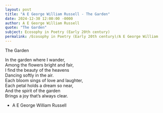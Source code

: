 ```yaml
---
layout: post
title: "A E George William Russell - The Garden"
date: 2024-12-30 12:00:00 -0000
author: A E George William Russell
quote: "The Garden"
subject: Ecosophy in Poetry (Early 20th century)
permalink: /Ecosophy in Poetry (Early 20th century)/A E George William Russell/A E George William Russell - The Garden
---
```


The Garden

In the garden where I wander,  
Among the flowers bright and fair,  
I find the beauty of the heavens  
Dancing softly in the air.  
Each bloom sings of love and laughter,  
Each petal holds a dream so near,  
And the spirit of the garden  
Brings a joy that’s always clear.

- A E George William Russell
